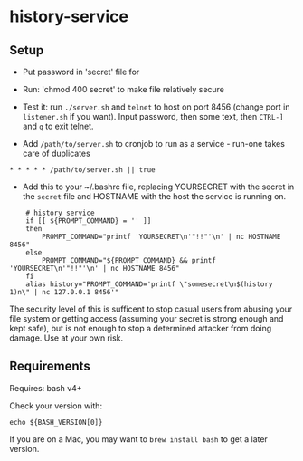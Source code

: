 # history-service

## Setup

- Put password in 'secret' file for

- Run: 'chmod 400 secret' to make file relatively secure

- Test it: run `./server.sh` and `telnet` to host on port 8456 (change port in
`listener.sh` if you want). Input password, then some text, then `CTRL-]` and `q` to
exit telnet.

- Add `/path/to/server.sh` to cronjob to run as a service - run-one takes care of duplicates

```
* * * * * /path/to/server.sh || true
```

- Add this to your ~/.bashrc file, replacing YOURSECRET with the secret in the `secret` file and HOSTNAME with the host the service is running on.

```
	# history service
	if [[ ${PROMPT_COMMAND} = '' ]]
	then
		PROMPT_COMMAND="printf 'YOURSECRET\n'"!!"'\n' | nc HOSTNAME 8456"
	else
		PROMPT_COMMAND="${PROMPT_COMMAND} && printf 'YOURSECRET\n'"!!"'\n' | nc HOSTNAME 8456"
	fi
	alias history="PROMPT_COMMAND='printf \"somesecret\n$(history 1)n\" | nc 127.0.0.1 8456'"
```

The security level of this is sufficent to stop casual users from abusing your
file system or getting access (assuming your secret is strong enough and kept
safe), but is not enough to stop a determined attacker from doing damage.
Use at your own risk.

## Requirements

Requires: bash v4+

Check your version with:

```
echo ${BASH_VERSION[0]}
```

If you are on a Mac, you may want to `brew install bash` to get a later version.
